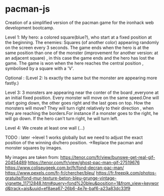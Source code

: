 # pacman-js
Creation of a simplified version of the pacman game for the ironhack web development bootcamp.

Level 1:
My hero: a colored square(blue?), who start at a fixed position at the beginning.
The enemies: Squares (of another color) appearing randomly on the screen every 3 seconds.
The game ends when the hero is at the same position than one of the monster (improvement for another version: at an adjacent square) , in this case the game ends and the hero has lost the game.
The game is won when the here reaches the central position , symbolised by a square with a 'V'.

Optional : (Level 2:
Is exactly the same but the monster are appearing more fastly.)

Level 3:
3 monsters are appearing near the conter of the board ,everyone at an initial fixed position.
Every monster will move on the same speed.One will start going down, the other goes right and the last goes on top.
How the monsters will move?
They will turn right relatively to their direction , when they are reaching the borders.For instance if a monster goes to the right, he will go down.
If the hero can't turn right, he will turn left.

Level 4:
We create at least one wall (...)


TODO : 
later ->level 1 works globally but we need to adjust the exact position of the winning div/hero position.
->Replace the pacman and monster squares by images. 

My images are taken from:
 https://tenor.com/fr/view/bunswe-get-real-gif-20454489
 https://tenor.com/fr/view/ghost-pac-man-gif-27519676
 https://www.coliseugeek.com.br/fr/fond-decran-pac-man/
 https://www.pexels.com/fr-fr/chercher/bleu/
 https://fr.freepik.com/photos-gratuite/fond-mur-texture-beton-bleu-grunge-vintage-vignette_11712848.htm#query=fond%20bleu&position=1&from_view=keyword&track=ais&uuid=ef8aea67-26b6-4e7e-baf6-a23a83dc33f9


